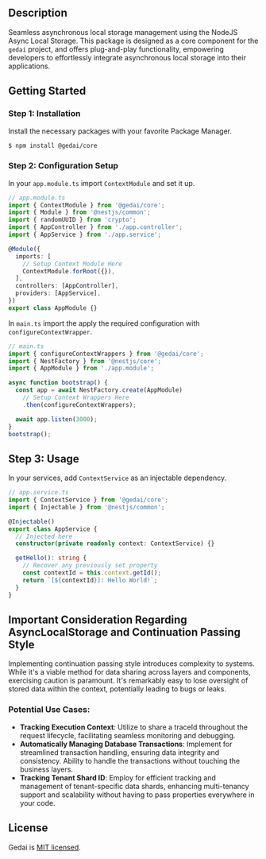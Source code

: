 ## Description

Seamless asynchronous local storage management using the NodeJS Async Local Storage. This package is designed as a core component for the `gedai` project, and offers plug-and-play functionality, empowering developers to effortlessly integrate asynchronous local storage into their applications.

## Getting Started

### Step 1: Installation

Install the necessary packages with your favorite Package Manager.

```bash
$ npm install @gedai/core
```

### Step 2: Configuration Setup

In your `app.module.ts` import `ContextModule` and set it up.

```typescript
// app.module.ts
import { ContextModule } from '@gedai/core';
import { Module } from '@nestjs/common';
import { randomUUID } from 'crypto';
import { AppController } from './app.controller';
import { AppService } from './app.service';

@Module({
  imports: [
    // Setup Context Module Here
    ContextModule.forRoot({}),
  ],
  controllers: [AppController],
  providers: [AppService],
})
export class AppModule {}
```

In `main.ts` import the apply the required configuration with `configureContextWrapper`.

```typescript
// main.ts
import { configureContextWrappers } from '@gedai/core';
import { NestFactory } from '@nestjs/core';
import { AppModule } from './app.module';

async function bootstrap() {
  const app = await NestFactory.create(AppModule)
    // Setup Context Wrappers Here
    .then(configureContextWrappers);

  await app.listen(3000);
}
bootstrap();
```

## Step 3: Usage

In your services, add `ContextService` as an injectable dependency.

```typescript
// app.service.ts
import { ContextService } from '@gedai/core';
import { Injectable } from '@nestjs/common';

@Injectable()
export class AppService {
  // Injected here
  constructor(private readonly context: ContextService) {}

  getHello(): string {
    // Recover any previously set property
    const contextId = this.context.getId();
    return `[${contextId}]: Hello World!`;
  }
}
```

## Important Consideration Regarding AsyncLocalStorage and Continuation Passing Style

Implementing continuation passing style introduces complexity to systems. While it's a viable method for data sharing across layers and components, exercising caution is paramount. It's remarkably easy to lose oversight of stored data within the context, potentially leading to bugs or leaks.

### Potential Use Cases:

- **Tracking Execution Context**: Utilize to share a traceId throughout the request lifecycle, facilitating seamless monitoring and debugging.
- **Automatically Managing Database Transactions**: Implement for streamlined transaction handling, ensuring data integrity and consistency. Ability to handle the transactions without touching the business layers.
- **Tracking Tenant Shard ID**: Employ for efficient tracking and management of tenant-specific data shards, enhancing multi-tenancy support and scalability without having to pass properties everywhere in your code.

## License

Gedai is [MIT licensed](LICENSE).
